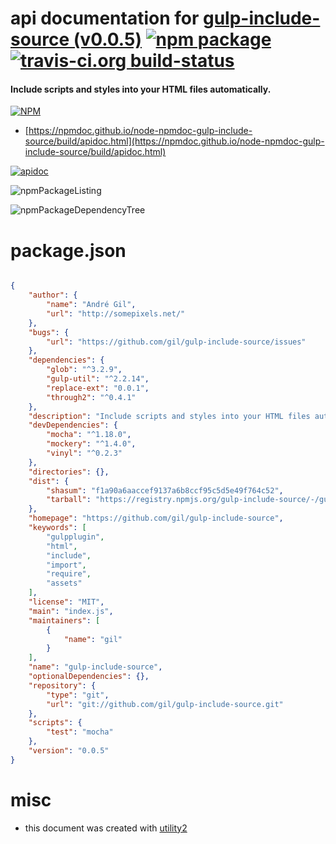 # api documentation for  [gulp-include-source (v0.0.5)](https://github.com/gil/gulp-include-source)  [![npm package](https://img.shields.io/npm/v/npmdoc-gulp-include-source.svg?style=flat-square)](https://www.npmjs.org/package/npmdoc-gulp-include-source) [![travis-ci.org build-status](https://api.travis-ci.org/npmdoc/node-npmdoc-gulp-include-source.svg)](https://travis-ci.org/npmdoc/node-npmdoc-gulp-include-source)
#### Include scripts and styles into your HTML files automatically.

[![NPM](https://nodei.co/npm/gulp-include-source.png?downloads=true&downloadRank=true&stars=true)](https://www.npmjs.com/package/gulp-include-source)

- [https://npmdoc.github.io/node-npmdoc-gulp-include-source/build/apidoc.html](https://npmdoc.github.io/node-npmdoc-gulp-include-source/build/apidoc.html)

[![apidoc](https://npmdoc.github.io/node-npmdoc-gulp-include-source/build/screenCapture.buildCi.browser.%252Ftmp%252Fbuild%252Fapidoc.html.png)](https://npmdoc.github.io/node-npmdoc-gulp-include-source/build/apidoc.html)

![npmPackageListing](https://npmdoc.github.io/node-npmdoc-gulp-include-source/build/screenCapture.npmPackageListing.svg)

![npmPackageDependencyTree](https://npmdoc.github.io/node-npmdoc-gulp-include-source/build/screenCapture.npmPackageDependencyTree.svg)



# package.json

```json

{
    "author": {
        "name": "André Gil",
        "url": "http://somepixels.net/"
    },
    "bugs": {
        "url": "https://github.com/gil/gulp-include-source/issues"
    },
    "dependencies": {
        "glob": "^3.2.9",
        "gulp-util": "^2.2.14",
        "replace-ext": "0.0.1",
        "through2": "^0.4.1"
    },
    "description": "Include scripts and styles into your HTML files automatically.",
    "devDependencies": {
        "mocha": "^1.18.0",
        "mockery": "^1.4.0",
        "vinyl": "^0.2.3"
    },
    "directories": {},
    "dist": {
        "shasum": "f1a90a6aaccef9137a6b8ccf95c5d5e49f764c52",
        "tarball": "https://registry.npmjs.org/gulp-include-source/-/gulp-include-source-0.0.5.tgz"
    },
    "homepage": "https://github.com/gil/gulp-include-source",
    "keywords": [
        "gulpplugin",
        "html",
        "include",
        "import",
        "require",
        "assets"
    ],
    "license": "MIT",
    "main": "index.js",
    "maintainers": [
        {
            "name": "gil"
        }
    ],
    "name": "gulp-include-source",
    "optionalDependencies": {},
    "repository": {
        "type": "git",
        "url": "git://github.com/gil/gulp-include-source.git"
    },
    "scripts": {
        "test": "mocha"
    },
    "version": "0.0.5"
}
```



# misc
- this document was created with [utility2](https://github.com/kaizhu256/node-utility2)
